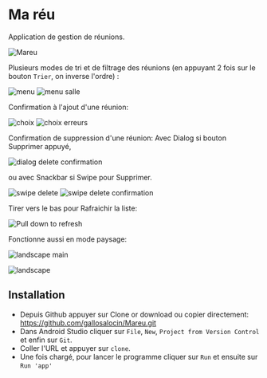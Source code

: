 # Ma réu
Application de gestion de réunions.

![Mareu](https://user-images.githubusercontent.com/49925096/79331324-4368af00-7f1b-11ea-94cc-a917cdfed682.gif)

Plusieurs modes de tri et de filtrage des réunions (en appuyant 2 fois sur le bouton `Trier`, on inverse l'ordre) :

![menu](https://user-images.githubusercontent.com/49925096/79329238-bbcd7100-7f17-11ea-818d-182522994f9b.png)     ![menu salle](https://user-images.githubusercontent.com/49925096/79329245-be2fcb00-7f17-11ea-925e-419d1b8b8b11.png)

Confirmation à l'ajout d'une réunion:

![choix](https://user-images.githubusercontent.com/49925096/79329378-ff27df80-7f17-11ea-9957-a84ae8b8209e.png)     ![choix erreurs](https://user-images.githubusercontent.com/49925096/79329384-018a3980-7f18-11ea-9c30-cf85e6eb0ad3.png)

Confirmation de suppression d'une réunion:
Avec Dialog si bouton Supprimer appuyé,

![dialog delete confirmation](https://user-images.githubusercontent.com/49925096/79329559-4e6e1000-7f18-11ea-9cdd-2c0157741865.png)

ou avec Snackbar si Swipe pour Supprimer.

![swipe delete](https://user-images.githubusercontent.com/49925096/79329671-7f4e4500-7f18-11ea-93a0-0ca158be5380.png)     ![swipe delete confirmation](https://user-images.githubusercontent.com/49925096/79329675-807f7200-7f18-11ea-8fa5-69888986ce2a.png)

Tirer vers le bas pour Rafraichir la liste:

![Pull down to refresh](https://user-images.githubusercontent.com/49925096/79329768-aa389900-7f18-11ea-81b5-632820e03ccf.png)

Fonctionne aussi en mode paysage:

![landscape main](https://user-images.githubusercontent.com/49925096/79329793-b3296a80-7f18-11ea-982f-d99272a746bf.png)

![landscape](https://user-images.githubusercontent.com/49925096/79329799-b3c20100-7f18-11ea-8836-8102489ffcdf.png)

## Installation
- Depuis Github appuyer sur Clone or download ou copier directement: https://github.com/gallosalocin/Mareu.git
- Dans Android Studio cliquer sur `File`, `New`, `Project from Version Control` et enfin sur `Git`.
- Coller l'URL et appuyer sur `clone`.
- Une fois chargé, pour lancer le programme cliquer sur `Run` et ensuite sur `Run 'app'`
